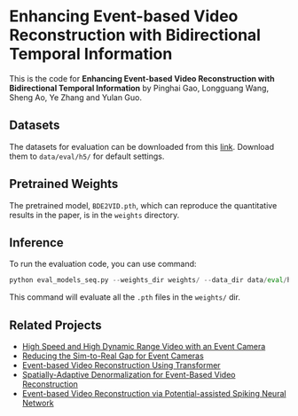 # Enhancing Event-based Video Reconstruction with Bidirectional Temporal Information
This is the code for **Enhancing Event-based Video Reconstruction with Bidirectional Temporal Information** by Pinghai Gao, Longguang Wang, Sheng Ao, Ye Zhang and Yulan Guo.

## Datasets
The datasets for evaluation can be downloaded from this [link](https://huggingface.co/datasets/pinghai/BDE2VID_Datasets). Download them to `data/eval/h5/` for default settings.

## Pretrained Weights
The pretrained model, `BDE2VID.pth`, which can reproduce the quantitative results in the paper, is in the `weights` directory.

## Inference
To run the evaluation code, you can use command:
```python
python eval_models_seq.py --weights_dir weights/ --data_dir data/eval/h5
```
This command will evaluate all the `.pth` files in the `weights/` dir.

## Related Projects
- [High Speed and High Dynamic Range Video with an Event Camera](https://github.com/uzh-rpg/rpg_e2vid)
- [Reducing the Sim-to-Real Gap for Event Cameras](https://timostoff.github.io/20ecnn)
- [Event-based Video Reconstruction Using Transformer](https://github.com/WarranWeng/ET-Net)
- [Spatially-Adaptive Denormalization for Event-Based Video Reconstruction](https://github.com/RodrigoGantier/SPADE_E2VID)
- [Event-based Video Reconstruction via Potential-assisted Spiking Neural Network](https://sites.google.com/view/evsnn)